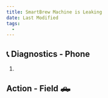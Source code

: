 ```yaml
---
title: SmartBrew Machine is Leaking
date: Last Modified 
tags:
  -  
---
```

## 📞 Diagnostics - Phone

1.

## Action - Field 🛻
